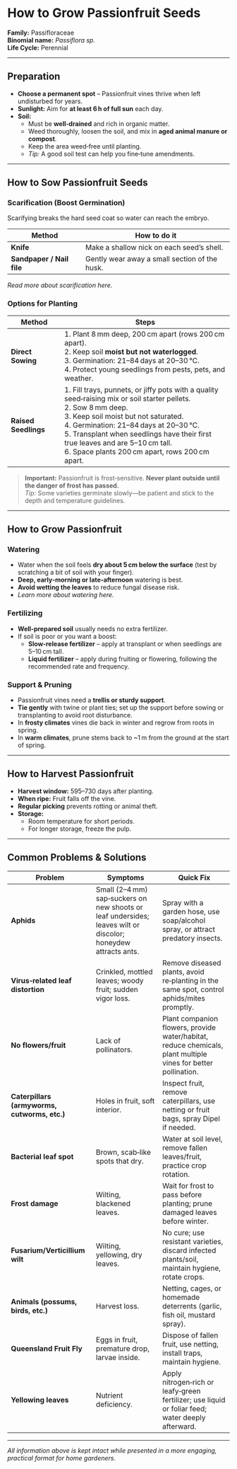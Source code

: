 # How to Grow Passionfruit Seeds

**Family:** Passifloraceae  
**Binomial name:** _Passiflora sp._  
**Life Cycle:** Perennial  

---

## Preparation

- **Choose a permanent spot** – Passionfruit vines thrive when left undisturbed for years.  
- **Sunlight:** Aim for **at least 6 h of full sun** each day.  
- **Soil:**  
  - Must be **well‑drained** and rich in organic matter.  
  - Weed thoroughly, loosen the soil, and mix in **aged animal manure or compost**.  
  - Keep the area weed‑free until planting.  
  - *Tip:* A good soil test can help you fine‑tune amendments.

---

## How to Sow Passionfruit Seeds

### Scarification (Boost Germination)

Scarifying breaks the hard seed coat so water can reach the embryo.

| Method | How to do it |
|--------|--------------|
| **Knife** | Make a shallow nick on each seed’s shell. |
| **Sandpaper / Nail file** | Gently wear away a small section of the husk. |

*Read more about scarification here.*

### Options for Planting

| Method | Steps |
|--------|-------|
| **Direct Sowing** | 1. Plant 8 mm deep, 200 cm apart (rows 200 cm apart).  <br>2. Keep soil **moist but not waterlogged**.  <br>3. Germination: 21–84 days at 20–30 °C.  <br>4. Protect young seedlings from pests, pets, and weather. |
| **Raised Seedlings** | 1. Fill trays, punnets, or jiffy pots with a quality seed‑raising mix or soil starter pellets.  <br>2. Sow 8 mm deep.  <br>3. Keep soil moist but not saturated.  <br>4. Germination: 21–84 days at 20–30 °C.  <br>5. Transplant when seedlings have their first true leaves and are 5–10 cm tall.  <br>6. Space plants 200 cm apart, rows 200 cm apart. |

> **Important:** Passionfruit is frost‑sensitive. **Never plant outside until the danger of frost has passed.**  
> *Tip:* Some varieties germinate slowly—be patient and stick to the depth and temperature guidelines.

---

## How to Grow Passionfruit

### Watering

- Water when the soil feels **dry about 5 cm below the surface** (test by scratching a bit of soil with your finger).  
- **Deep, early‑morning or late‑afternoon** watering is best.  
- **Avoid wetting the leaves** to reduce fungal disease risk.  
- *Learn more about watering here.*

### Fertilizing

- **Well‑prepared soil** usually needs no extra fertilizer.  
- If soil is poor or you want a boost:  
  - **Slow‑release fertilizer** – apply at transplant or when seedlings are 5–10 cm tall.  
  - **Liquid fertilizer** – apply during fruiting or flowering, following the recommended rate and frequency.

### Support & Pruning

- Passionfruit vines need a **trellis or sturdy support**.  
- **Tie gently** with twine or plant ties; set up the support before sowing or transplanting to avoid root disturbance.  
- In **frosty climates** vines die back in winter and regrow from roots in spring.  
- In **warm climates**, prune stems back to ~1 m from the ground at the start of spring.

---

## How to Harvest Passionfruit

- **Harvest window:** 595–730 days after planting.  
- **When ripe:** Fruit falls off the vine.  
- **Regular picking** prevents rotting or animal theft.  
- **Storage:**  
  - Room temperature for short periods.  
  - For longer storage, freeze the pulp.

---

## Common Problems & Solutions

| Problem | Symptoms | Quick Fix |
|---------|----------|-----------|
| **Aphids** | Small (2–4 mm) sap‑suckers on new shoots or leaf undersides; leaves wilt or discolor; honeydew attracts ants. | Spray with a garden hose, use soap/alcohol spray, or attract predatory insects. |
| **Virus‑related leaf distortion** | Crinkled, mottled leaves; woody fruit; sudden vigor loss. | Remove diseased plants, avoid re‑planting in the same spot, control aphids/mites promptly. |
| **No flowers/fruit** | Lack of pollinators. | Plant companion flowers, provide water/habitat, reduce chemicals, plant multiple vines for better pollination. |
| **Caterpillars (armyworms, cutworms, etc.)** | Holes in fruit, soft interior. | Inspect fruit, remove caterpillars, use netting or fruit bags, spray Dipel if needed. |
| **Bacterial leaf spot** | Brown, scab‑like spots that dry. | Water at soil level, remove fallen leaves/fruit, practice crop rotation. |
| **Frost damage** | Wilting, blackened leaves. | Wait for frost to pass before planting; prune damaged leaves before winter. |
| **Fusarium/Verticillium wilt** | Wilting, yellowing, dry leaves. | No cure; use resistant varieties, discard infected plants/soil, maintain hygiene, rotate crops. |
| **Animals (possums, birds, etc.)** | Harvest loss. | Netting, cages, or homemade deterrents (garlic, fish oil, mustard spray). |
| **Queensland Fruit Fly** | Eggs in fruit, premature drop, larvae inside. | Dispose of fallen fruit, use netting, install traps, maintain hygiene. |
| **Yellowing leaves** | Nutrient deficiency. | Apply nitrogen‑rich or leafy‑green fertilizer; use liquid or foliar feed; water deeply afterward. |

---

*All information above is kept intact while presented in a more engaging, practical format for home gardeners.*